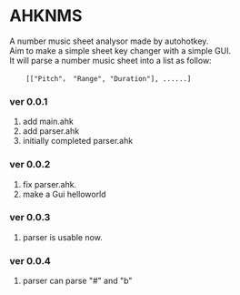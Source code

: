 # AHKNMS
A number music sheet analysor made by autohotkey. <br>
Aim to make a simple sheet key changer with a simple GUI.<br>
It will parse a number music sheet into a list as follow:

```autohotkey
    [["Pitch"， "Range", "Duration"], ......]
```

### ver 0.0.1

1. add main.ahk
2. add parser.ahk
3. initially completed parser.ahk

### ver 0.0.2

1. fix parser.ahk.
2. make a Gui helloworld

### ver 0.0.3

1. parser is usable now.

### ver 0.0.4

1. parser can parse "#" and "b"
